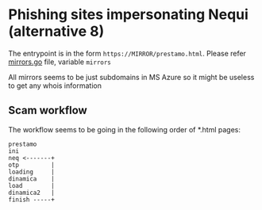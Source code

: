 # Phishing sites impersonating Nequi (alternative 8)

The entrypoint is in the form `https://MIRROR/prestamo.html`. Please refer [mirrors.go](mirrors.go) file, variable `mirrors`

All mirrors seems to be just subdomains in MS Azure so it might be useless to get any whois information


## Scam workflow

The workflow seems to be going in the following order of *.html pages:

```
prestamo
ini
neq <-------+
otp         |
loading     |
dinamica    |
load        |
dinamica2   |
finish -----+
```
